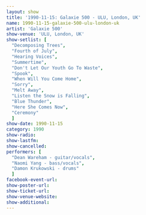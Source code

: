 ```yaml
---
layout: show
title: '1990-11-15: Galaxie 500 - ULU, London, UK'
name: 1990-11-15-galaxie-500-ulu-london-uk
artist: 'Galaxie 500'
show-venue: 'ULU, London, UK'
show-setlist: [
  "Decomposing Trees",
  "Fourth of July",
  "Hearing Voices",
  "Summertime",
  "Don't Let Our Youth Go To Waste",
  "Spook",
  "When Will You Come Home",
  "Sorry",
  "Melt Away",
  "Listen the Snow is Falling",
  "Blue Thunder",
  "Here She Comes Now",
  "Ceremony"
  ]
show-date: 1990-11-15
category: 1990
show-radio: 
show-lastfm: 
show-cancelled: 
performers: [
  "Dean Wareham - guitar/vocals",
  "Naomi Yang - bass/vocals",
  "Damon Krukowski - drums"
  ]
facebook-event-url: 
show-poster-url: 
show-ticket-url: 
show-venue-website: 
show-additional: 
---
```


